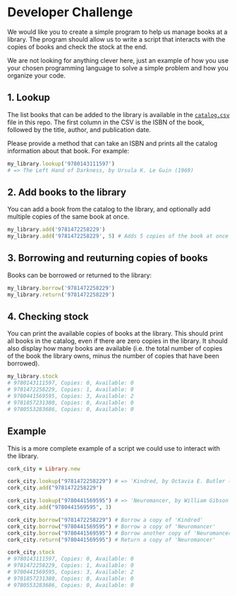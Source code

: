 # Developer Challenge

We would like you to create a simple program to help us manage books at a library. The program should allow us to write a script that interacts with the copies of books and check the stock at the end.

We are not looking for anything clever here, just an example of how you use your chosen programming language to solve a simple problem and how you organize your code.

## 1. Lookup

The list books that can be added to the library is available in the [`catalog.csv`](catalog.csv) file in this repo. The first column in the CSV is the ISBN of the book, followed by the title, author, and publication date.

Please provide a method that can take an ISBN and prints all the catalog information about that book. For example:

```ruby
my_library.lookup('9780143111597')
# => The Left Hand of Darkness, by Ursula K. Le Guin (1969)
```

## 2. Add books to the library

You can add a book from the catalog to the library, and optionally add multiple copies of the same book at once.

```ruby
my_library.add('9781472258229')
my_library.add('9781472258229', 5) # Adds 5 copies of the book at once
```

## 3. Borrowing and reuturning copies of books

Books can be borrowed or returned to the library:

```ruby
my_library.borrow('9781472258229')
my_library.return('9781472258229')
```

## 4. Checking stock

You can print the available copies of books at the library. This should print all books in the catalog, even if there are zero copies in the library. It should also display how many books are available (i.e. the total number of copies of the book the library owns, minus the number of copies that have been borrowed).

```ruby
my_library.stock
# 9780143111597, Copies: 0, Available: 0
# 9781472258229, Copies: 1, Available: 0
# 9780441569595, Copies: 3, Available: 2
# 9781857231380, Copies: 0, Available: 0
# 9780553283686, Copies: 0, Available: 0
```

## Example

This is a more complete example of a script we could use to interact with the library.

```ruby
cork_city = Library.new

cork_city.lookup("9781472258229") # => 'Kindred, by Octavia E. Butler (1979)'
cork_city.add("9781472258229")

cork_city.lookup("9780441569595") # => 'Neuromancer, by William Gibson (1984)'
cork_city.add("9780441569595", 3)

cork_city.borrow("9781472258229") # Borrow a copy of 'Kindred'
cork_city.borrow("9780441569595") # Borrow a copy of 'Neuromancer'
cork_city.borrow("9780441569595") # Borrow another copy of 'Neuromancer'
cork_city.return("9780441569595") # Return a copy of 'Neuromancer'

cork_city.stock
# 9780143111597, Copies: 0, Available: 0
# 9781472258229, Copies: 1, Available: 0
# 9780441569595, Copies: 3, Available: 2
# 9781857231380, Copies: 0, Available: 0
# 9780553283686, Copies: 0, Available: 0
```
